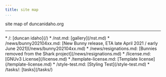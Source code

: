 ```yaml
---
title: site map
...
```


site map of duncanidaho.org

-------------------------------------------------------------------------------



<div class='sitemap'>
* /: [duncan idaho](/)
* /nst.md: [gallery](/nst.md)
* /news/bunny202104xx.md: [New Bunny release, ETA late April 2021 / early June 2021](/news/bunny202104xx.md)
* /news/resignations.md: [Bunnies removed from the Shark project](/news/resignations.md)
* /license.md: [GNUv3 License](/license.md)
* /template-license.md: [Template license](/template-license.md)
* /style-test.md: [Styling Test](/style-test.md)
* /tasks/: [tasks](/tasks/)
</div>

